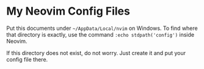 # My Neovim Config Files

Put this documents under `~/AppData/Local/nvim`  on Windows. To find where that directory is exactly, use the command `:echo stdpath('config')` inside Neovim.

If this directory does not exist, do not worry. Just create it and put your config file there.
